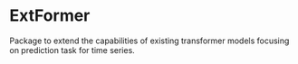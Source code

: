 # ExtFormer
Package to extend the capabilities of existing transformer models focusing on prediction task for time series. 

